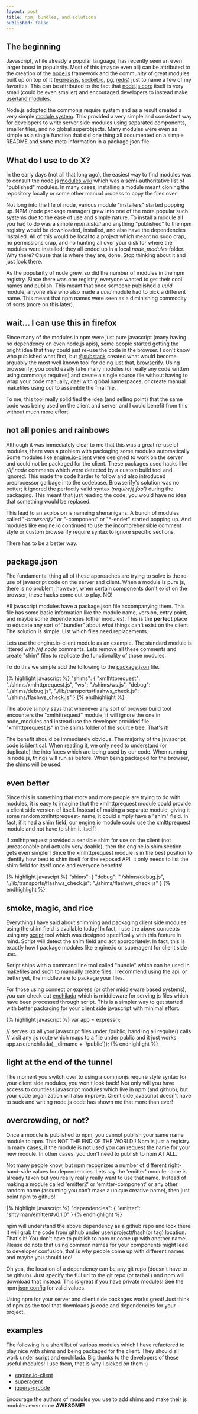 ```yaml
---
layout: post
title: npm, bundles, and solutions
published: false
---
```


## The beginning

Javascript, while already a popular language, has recently seen an even larger boost in popularity. Most of this (maybe even all) can be attributed to the creation of the [node.js](http://nodejs.org) framework and the community of great modules built up on top of it ([expressjs](http://expressjs.com), [socket.io](http://socket.io), [pg](https://github.com/brianc/node-postgres), [redis](https://github.com/mranney/node_redis)) just to name a few of my favorites. This can be attributed to the fact that [node.js core](http://nodejs.org/api/) itself is very small (could be even smaller) and encouraged developers to instead make [userland modules](https://github.com/joyent/node/wiki/node-core-vs-userland).

Node.js adopted the commonjs require system and as a result created a very simple [module system](http://nodejs.org/api/modules.html#modules_modules). This provided a very simple and consistent way for developers to write server side modules using separated components, smaller files, and no global superobjects. Many modules were even as simple as a single function that did one thing all documented on a simple README and some meta information in a package.json file.

## What do I use to do X?

In the early days (not all that long ago), the easiest way to find modules was to consult the node.js [modules wiki](https://github.com/joyent/node/wiki/Modules) which was a semi-authoritative list of "published" modules. In many cases, installing a module meant cloning the repository locally or some other manual process to copy the files over.

Not long into the life of node, various module "installers" started popping up. NPM (node package manager) grew into one of the more popular such systems due to the ease of use and simple nature. To install a module all you had to do was a simple *npm install <name>* and anything "published" to the npm registry would be downloaded, installed, and also have the dependencies installed. All of this would be local to a project which meant no sudo crap, no permissions crap, and no hunting all over your disk for where the modules were installed; they all ended up in a local *node_modules* folder. Why there? Cause that is where they are, done. Stop thinking about it and just look there.

As the popularity of node grew, so did the number of modules in the npm registry. Since there was one registry, everyone wanted to get their cool names and publish. This meant that once someone published a *uuid* module, anyone else who also made a *uuid* module had to pick a different name. This meant that npm names were seen as a diminishing commodity of sorts (more on this later).

## wait... I can use this in firefox

Since many of the modules in npm were just pure javascript (many having no dependency on even node.js apis), some people started getting the bright idea that they could just re-use the code in the browser. I don't know who published what first, but [@substack](https://twitter.com/substack) created what would become arguably the most well known tool for doing just that, [browserify](https://github.com/substack/node-browserify). Using browserify, you could easily take many modules (or really any code written using commonjs requires) and create a single source file without having to wrap your code manually, dael with global namespaces, or create manual makefiles using *cat* to assemble the final file.

To me, this tool really solidified the idea (and selling point) that the same code was being used on the client and server and I could benefit from this without much more effort!

## not all ponies and rainbows

Although it was immediately clear to me that this was a great re-use of modules, there was a problem with packaging some modules automatically. Some modules like [engine.io-client](https://github.com/LearnBoost/engine.io-client) were designed to work on the server and could not be packaged for the client. These packages used hacks like *//if node* comments which were detected by a custom build tool and ignored. This made the code harder to follow and also introduced preprocessor garbage into the codebase. Browserify's solution was no better; it ignored the perfectly valid syntax *(require)('foo')* during the packaging. This meant that just reading the code, you would have no idea that something would be replaced.

This lead to an explosion is nameing shenanigans. A bunch of modules called "*-browserify" or "*-component" or "*-ender" started popping up. And modules like engine.io continued to use the incomprehensible comment style or custom browserify require syntax to ignore specific sections.

There has to be a better way.

## package.json

The fundamental thing all of these approaches are trying to solve is the re-use of javascript code on the server and client. When a module is pure js, there is no problem, however, when certain components don't exist on the browser, these hacks come out to play. NO!

All javascript modules have a package.json file accompanying them. This file has some basic information like the module name, version, entry point, and maybe some dependencies (other modules). This is the **perfect** place to educate any sort of "bundler" about what things can't exist on the client. The solution is simple. List which files need replacements.

Lets use the engine.io-client module as an example. The standard module is littered with *//if node* comments. Lets remove all these comments and create "shim" files to replicate the functionality of those modules.

To do this we simple add the following to the [package.json](https://github.com/shtylman/engine.io-client/blob/master/package.json#L28) file.

{% highlight javascript %}
"shims": {
    "xmlhttprequest": "./shims/xmlhttprequest.js",
    "ws": "./shims/ws.js",
    "debug": "./shims/debug.js",
    "./lib/transports/flashws_check.js": "./shims/flashws_check.js"
}
{% endhighlight %}

The above simply says that whenever any sort of browser build tool encounters the "xmlhttrequest" module, it will ignore the one in node_modules and instead use the developer provided file "xmlhttprequest.js" in the shims folder of the source tree. That's it!

The benefit should be immediately obvious. The majority of the javascript code is identical. When reading it, we only need to understand (or duplicate) the interfaces which are being used by our code. When running in node.js, things will run as before. When being packaged for the browser, the shims will be used.

## even better

Since this is something that more and more people are trying to do with modules, it is easy to imagine that the xmlhttprequest module could provide a client side version of itself. Instead of making a separate module, giving it some random xmlhttprequest-<whatever package system> name, it could simply have a "shim" field. In fact, if it had a shim field, our engine.io module could use the xmlttprequest module and not have to shim it itself!

If xmlhttprequest provided a sensible shim for use on the client (not unreasonable and actually very doable), then the engine.io shim section gets even simpler! Since the xmlhttprequest module is in the best position to identify how best to shim itself for the exposed API, it only needs to list the shim field for itself once and everyone benefits!

{% highlight javascipt %}
"shims": {
    "debug": "./shims/debug.js",
    "./lib/transports/flashws_check.js": "./shims/flashws_check.js"
}
{% endhighlight %}

## smoke, magic, and rice

Everything I have said about shimming and packaging client side modules using the shim field is available today! In fact, I use the above concepts using my [script](https://github.com/shtylman/node-script) tool which was designed specifically with this feature in mind. Script will detect the shim field and act appropriately. In fact, this is exactly how I package modules like engine.io or superagent for client side use.

Script ships with a command line tool called "bundle" which can be used in makefiles and such to manually create files. I recommend using the api, or better yet, the middleware to package your files.

For those using connect or express (or other middleware based systems), you can check out [enchilada](https://github.com/shtylman/node-enchilada) which is middleware for serving js files which have been processed through script. This is a simpler way to get started with better packaging for your client side javascript with minimal effort.

{% highlight javascript %}
var app = express();

// serves up all your javascript files under /public, handling all require() calls
// visit any .js route which maps to a file under public and it just works
app.use(enchilada(__dirname + '/public'));
{% endhighlight %}

## light at the end of the tunnel

The moment you switch over to using a commonjs require style syntax for your client side modules, you won't look back! Not only will you have access to countless javascript modules which live in npm (and github), but your code organization will also improve. Client side javascript doesn't have to suck and writing node.js code has shown me that more than ever!

## overcrowding, or not?

Once a module is published to npm, you cannot publish your same name module to npm. This NOT THE END OF THE WORLD!! Npm is just a registry. In many cases, if the module is not used you can request the name for your new module. In other cases, you don't need to publish to npm AT ALL.

Not many people know, but npm recognizes a number of different right-hand-side values for dependencies. Lets say the 'emitter' module name is already taken but you really really really want to use that name. Instead of making a module called 'emitter2' or 'emitter-component' or any other random name (assuming you can't make a unique creative name), then just point npm to github!

{% highlight javascript %}
"dependencies": {
    "emitter": "shtylman/emitter#v0.1.0"
}
{% endhighlight %}

npm will understand the above dependency as a github repo and look there. It will grab the code from github under user/project#hash(or tag) location. That's it! You don't have to publish to npm or come up with another name! Please do note that using common names for your components might lead to developer confusion, that is why people come up with different names and maybe you should too!

Oh yea, the location of a dependency can be any git repo (doesn't have to be github). Just specify the full url to the git repo (or tarball) and npm will download that instead. This is great if you have private modules! See the npm [json config](https://github.com/isaacs/npm/blob/master/doc/cli/json.md#dependencies) for valid values.

Using npm for your server and client side packages works great! Just think of npm as the tool that downloads js code and dependencies for your project.

## examples

The following is a short list of various modules which I have refactored to play nice with shims and being packaged for the client. They should all work under script and enchilada. Big thanks to the developers of these useful modules! I use them, that is why I picked on them :)

* [engine.io-client](https://github.com/shtylman/engine.io-client)
* [superagent](https://github.com/shtylman/superagent)
* [jquery-qrcode](https://github.com/shtylman/jquery-qrcode)

Encourage the authors of modules you use to add shims and make their js modules even more **AWESOME!**

